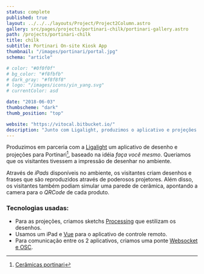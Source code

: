 ```yaml
---
status: complete
published: true
layout: ../../../layouts/Project/Project2Column.astro
gallery: src/pages/projects/portinari-chilk/portinari-gallery.astro
path: /projects/portinari-chilk
title: chilk
subtitle: Portinari On-site Kiosk App
thumbnail: "/images/portinari/portal.jpg"
schema: "article"

# color: "#0f0f0f"
# bg_color: "#f8fbfb"
# dark_gray: "#f8f8f8"
# logo: "/images/icons/yin_yang.svg"
# currentColor: asd

date: "2018-06-03"
thumbscheme: "dark"
thumb_position: "top"

website: "https://vitocal.bitbucket.io/"
description: "Junto com Ligalight, produzimos o aplicativo e projeções do kiosk da portinari. Baseado na idéia <i>faça vc mesmo</i>, os desenhos criados no aplicativo são projetados no stand.</p><p>Utilizamos Processing e Vue</p>"
---
```


Produzimos em parceria com a [Ligalight](https://www.ligalight.com.br/about/) um aplicativo de desenho e projeções para Portinari[^1], baseado na idéia _faça você mesmo_. Queriamos que os visitantes tivessem a impressão de desenhar no ambiente.

Através de _iPads_ disponíveis no ambiente, os visitantes criam desenhos e frases que são reproduzidos através de poderosos projetores. Além disso, os visitantes também podiam simular uma parede de cerâmica, apontando a camera para o _QRCode_ de cada produto.

### Tecnologias usadas:

- Para as projeções, criamos sketchs [Processing](https://processing.org/) que estilizam os desenhos.
- Usamos um iPad e [Vue](https://vuejs.org/) para o aplicativo de controle remoto.
- Para comunicação entre os 2 aplicativos, criamos uma ponte [Websocket e OSC](https://github.com/vicalejuri/cli-ws2osc).

[^1]: [Cerâmicas portinari](https://www.ceramicaportinari.com.br/)
